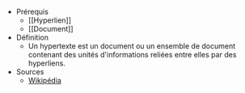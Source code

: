 - Prérequis
	- [[Hyperlien]]
	- [[Document]]
- Définition
	-	Un hypertexte est un document ou un ensemble de document contenant des unités d'informations reliées entre elles par des hyperliens.
- Sources
	- [Wikipédia](https://fr.wikipedia.org/wiki/Hypertexte)
